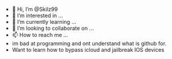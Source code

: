 - 👋 Hi, I’m @Skilz99
- 👀 I’m interested in ...
- 🌱 I’m currently learning ...
- 💞️ I’m looking to collaborate on ...
- 📫 How to reach me ...
- im bad at programming and ont understand what is github for.
- Want to learn how to bypass icloud and jailbreak IOS devices

<!---
Skilz99/Skilz99 is a ✨ special ✨ repository because its `README.md` (this file) appears on your GitHub profile.
You can click the Preview link to take a look at your changes.
--->
